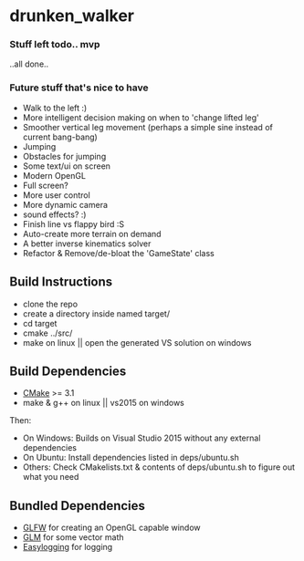 # drunken_walker

### Stuff left todo.. mvp

..all done..


### Future stuff that's nice to have
 * Walk to the left :)
 * More intelligent decision making on when to 'change lifted leg'
 * Smoother vertical leg movement (perhaps a simple sine instead of current bang-bang)
 * Jumping
 * Obstacles for jumping
 * Some text/ui on screen
 * Modern OpenGL
 * Full screen?
 * More user control
 * More dynamic camera
 * sound effects? :)
 * Finish line vs flappy bird :S
 * Auto-create more terrain on demand
 * A better inverse kinematics solver
 * Refactor & Remove/de-bloat the 'GameState' class


## Build Instructions

* clone the repo
* create a directory inside named target/ 
* cd target
* cmake ../src/
* make on linux || open the generated VS solution on windows


## Build Dependencies
* [CMake](https://cmake.org/) >= 3.1
* make & g++ on linux || vs2015 on windows

Then:
* On Windows: Builds on Visual Studio 2015 without any external dependencies 
* On Ubuntu: Install dependencies listed in deps/ubuntu.sh
* Others: Check CMakelists.txt & contents of deps/ubuntu.sh to figure out what you need

## Bundled Dependencies
* [GLFW](http://www.glfw.org/) for creating an OpenGL capable window
* [GLM](https://github.com/g-truc/glm) for some vector math
* [Easylogging](https://github.com/easylogging/easyloggingpp) for logging
